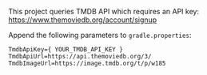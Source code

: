 This project queries TMDB API which requires an API key: https://www.themoviedb.org/account/signup

Append the following parameters to `gradle.properties`:
```
TmdbApiKey={ YOUR_TMDB_API_KEY }
TmdbApiUrl=https://api.themoviedb.org/3/
TmdbImageUrl=https://image.tmdb.org/t/p/w185
```